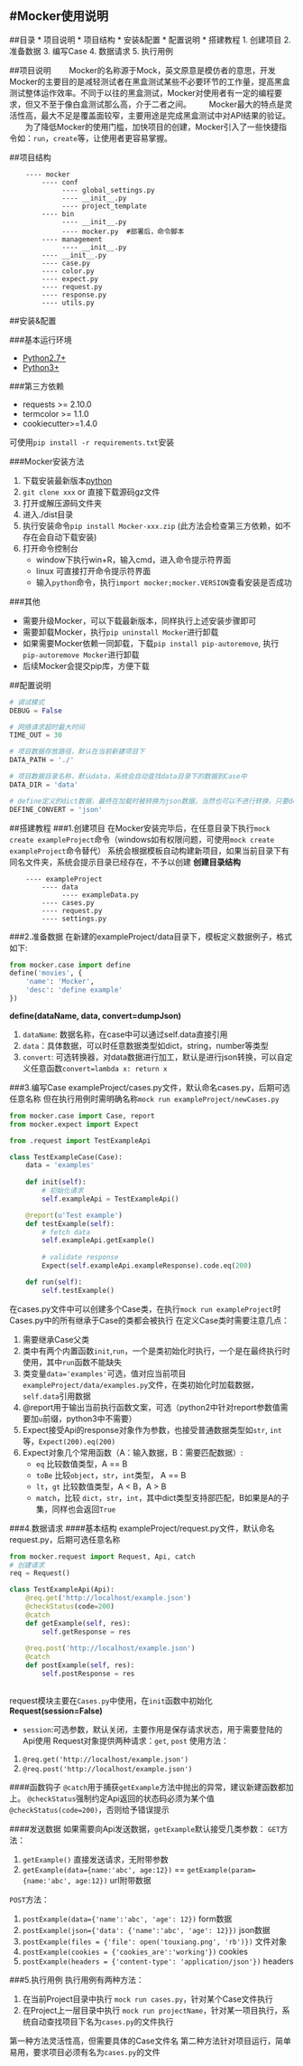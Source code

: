#Mocker使用说明
---

##目录
    * 项目说明
    * 项目结构
    * 安装&配置
    * 配置说明
    * 搭建教程
        1. 创建项目
        2. 准备数据
        3. 编写Case
        4. 数据请求
        5. 执行用例

##项目说明
　　Mocker的名称源于Mock，英文原意是模仿者的意思，开发Mocker的主要目的是减轻测试者在黑盒测试某些不必要环节的工作量，提高黑盒测试整体运作效率。不同于以往的黑盒测试，Mocker对使用者有一定的编程要求，但又不至于像白盒测试那么高，介于二者之间。
　　Mocker最大的特点是灵活性高，最大不足是覆盖面较窄，主要用途是完成黑盒测试中对API结果的验证。
　　为了降低Mocker的使用门槛，加快项目的创建，Mocker引入了一些快捷指令如：`run`，`create`等，让使用者更容易掌握。


##项目结构
```
    ---- mocker
        ---- conf
             ---- global_settings.py
             ---- __init__.py 
             ---- project_template
        ---- bin
             ---- __init__.py 
             ---- mocker.py  #部署后，命令脚本
        ---- management
             ---- __init__.py
        ---- __init__.py  
        ---- case.py
        ---- color.py
        ---- expect.py
        ---- request.py
        ---- response.py
        ---- utils.py
```

##安装&配置

###基本运行环境
  * [Python2.7+](https://www.python.org/downloads/)
  * [Python3+](https://www.python.org/downloads/)

###第三方依赖
  * requests >= 2.10.0
  * termcolor >= 1.1.0
  * cookiecutter>=1.4.0

  可使用`pip install -r requirements.txt`安装


###Mocker安装方法
  1. 下载安装最新版本[python](https://www.python.org/downloads/)
  2. `git clone xxx` or 直接下载源码gz文件
  3. 打开或解压源码文件夹
  4. 进入./dist目录
  5. 执行安装命令`pip install Mocker-xxx.zip` (此方法会检查第三方依赖，如不存在会自动下载安装)
  6. 打开命令控制台
     * window下执行win+R，输入cmd，进入命令提示符界面
     * linux 可直接打开命令提示符界面
     * 输入`python`命令，执行`import mocker;mocker.VERSION`查看安装是否成功

###其他
  * 需要升级Mocker，可以下载最新版本，同样执行上述安装步骤即可
  * 需要卸载Mocker，执行`pip uninstall Mocker`进行卸载
  * 如果需要Mocker依赖一同卸载，下载`pip install pip-autoremove`, 执行`pip-autoremove Mocker`进行卸载
  * 后续Mocker会提交pip库，方便下载


##配置说明
```python
# 调试模式
DEBUG = False

# 网络请求超时最大时间
TIME_OUT = 30

# 项目数据存放路径，默认在当前新建项目下
DATA_PATH = './'

# 项目数据目录名称，默认data，系统会自动查找data目录下的数据到Case中
DATA_DIR = 'data'

# define定义的dict数据，最终在加载时被转换为json数据，当然也可以不进行转换，只要define参数中设置convert=None即可
DEFINE_CONVERT = 'json'
```

##搭建教程
###1.创建项目
在Mocker安装完毕后，在任意目录下执行`mock create exampleProject`命令（windows如有权限问题，可使用`mock create exampleProject`命令替代）
系统会根据模板自动构建新项目，如果当前目录下有同名文件夹，系统会提示目录已经存在，不予以创建
**创建目录结构**
```
    ---- exampleProject
        ---- data
             ---- exampleData.py
        ---- cases.py
        ---- request.py
        ---- settings.py
```

###2.准备数据
在新建的exampleProject/data目录下，模板定义数据例子，格式如下:
```python
from mocker.case import define
define('movies', {
    'name': 'Mocker',
    'desc': 'define example' 
})
```
**define(dataName, data, convert=dumpJson)**
1. `dataName`: 数据名称，在case中可以通过self.data直接引用
2. `data`：具体数据，可以时任意数据类型如dict，string，number等类型
3. `convert`: 可选转换器，对data数据进行加工，默认是进行json转换，可以自定义任意函数`convert=lambda x: return x`

###3.编写Case
exampleProject/cases.py文件，默认命名cases.py，后期可选任意名称
但在执行用例时需明确名称`mock run exampleProject/newCases.py`
```python
from mocker.case import Case, report
from mocker.expect import Expect

from .request import TestExampleApi

class TestExampleCase(Case):
    data = 'examples'
    
    def init(self):
        # 初始化请求
        self.exampleApi = TestExampleApi()

    @report(u'Test example')
    def testExample(self):
        # fetch data
        self.exampleApi.getExample()
        
        # validate response
        Expect(self.exampleApi.exampleResponse).code.eq(200)

    def run(self):
        self.testExample()

```
在cases.py文件中可以创建多个Case类，在执行`mock run exampleProject`时Cases.py中的所有继承于Case的类都会被执行
在定义Case类时需要注意几点：
1. 需要继承Case父类
2. 类中有两个内置函数`init`,`run`，一个是类初始化时执行，一个是在最终执行时使用，其中`run`函数不能缺失
3. 类变量`data='examples'`可选，值对应当前项目`exampleProject/data/examples.py`文件，在类初始化时加载数据，`self.data`引用数据
4. @report用于输出当前执行函数文案，可选（python2中针对report参数值需要加`u`前缀，python3中不需要）
5. Expect接受Api的response对象作为参数，也接受普通数据类型如`str`, `int`等，`Expect(200).eq(200)`
6. Expect对象几个常用函数（A：输入数据，B：需要匹配数据）:
   * `eq` 比较数值类型，A == B
   * `toBe` 比较`object`，`str`，`int`类型， A == B
   * `lt`，`gt` 比较数值类型，A < B，A > B
   * `match`，比较 `dict`，`str`，`int`，其中dict类型支持部匹配，B如果是A的子集，同样也会返回`True`

###4.数据请求
####基本结构
exampleProject/request.py文件，默认命名request.py，后期可选任意名称
```python
from mocker.request import Request, Api, catch
# 创建请求
req = Request()

class TestExampleApi(Api):
    @req.get('http://localhost/example.json')
    @checkStatus(code=200)
    @catch
    def getExample(self, res):
        self.getResponse = res
    
    @req.post('http://localhost/example.json')
    @catch
    def postExample(self, res):
        self.postResponse = res
        
```
request模块主要在`Cases.py`中使用，在`init`函数中初始化
**Request(session=False)**
* `session`:可选参数，默认关闭，主要作用是保存请求状态，用于需要登陆的Api使用
Request对象提供两种请求：`get`, `post`
使用方法：
1. `@req.get('http://localhost/example.json')`
1. `@req.post('http://localhost/example.json')`

####函数钩子
`@catch`用于捕获`getExample`方法中抛出的异常，建议新建函数都加上。
`@checkStatus`强制约定Api返回的状态码必须为某个值`@checkStatus(code=200)`，否则给予错误提示

####发送数据
如果需要向Api发送数据，`getExample`默认接受几类参数：
`GET`方法：
1. `getExample()` 直接发送请求，无附带参数
2. `getExample(data={name:'abc', age:12})` == `getExample(param={name:'abc', age:12})` url附带数据

`POST`方法：
1. `postExample(data={'name':'abc', 'age': 12})` form数据
2. `postExample(json={'data': {'name':'abc', 'age': 12}})` json数据
3. `postExample(files = {'file': open('touxiang.png', 'rb')})` 文件对象
4. `postExample(cookies = {'cookies_are':'working'})` cookies
5. `postExample(headers = {'content-type': 'application/json'})` headers

###5.执行用例
执行用例有两种方法：
1. 在当前Project目录中执行 `mock run cases.py`，针对某个Case文件执行
2. 在Project上一层目录中执行 `mock run projectName`，针对某一项目执行，系统自动查找项目下名为`cases.py`的文件执行

第一种方法灵活性高，但需要具体的Case文件名
第二种方法针对项目运行，简单易用，要求项目必须有名为`cases.py`的文件